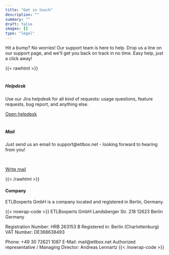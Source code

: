 ```yaml
---
title: "Get in touch"
description: ""
summary: ""
draft: false
images: []
type: "legal"
---
```


Hit a bump? No worries! Our support team is here to help. Drop us a line on our support page, and we'll get you back on track in no time. Easy help, just a click away!

{{< rawhtml >}}
<div class="container">
    <div class="row g-2">
        <div class="col-sm">
            <div class="card">        
                <div class="card-body">
                    <div class="text-center">
                        <h1><i class="bi-chat-square-text"></i></h1>
                        <h5>Helpdesk</h5>             
                        <p>Use our Jira helpdesk for all kind of requests: usage questions, feature requests, bug report, and anything else.</p>
                        <p><a class="btn btn-primary stretched-link" href="https://etlbox.atlassian.net/servicedesk/customer/portal/1" target="_blank">Open helpdesk <i class="bi-box-arrow-up-right"></i></a></p>
                    </div>
                </div>
            </div>
        </div>           
        <div class="col-sm">
            <div class="card">        
                <div class="card-body">
                    <div class="text-center">
                        <h1><i class="bi-mailbox"></i></h1>
                        <h5>Mail</h5>             
                        <p>Just send us an email to support&commat;etlbox&period;net                          
                            - looking forward to hearing from you!                    
                        </p>
                        <br />
                        <p><a class="btn btn-primary stretched-link" href="mailto:support%40etlbox&period;net">Write mail</a></p>
                    </div>
                </div>
            </div>
        </div>
    </div>
</div>
{{< /rawhtml >}}

#### Company 

ETLBoxperts GmbH is a company located and registered in Berlin, Germany.

{{< nowrap-code >}}
ETLBoxperts GmbH
Landsberger Str. 218
12623 Berlin
Germany

Registration Number: HRB 263153 B
Registered in: Berlin (Charlottenburg)
VAT Number: DE368638493

Phone: +49 30 72621 1087
E-Mail: mail&commat;etlbox&period;net
Authorized representative / Managing Director: Andreas Lennartz
{{< /nowrap-code >}}
